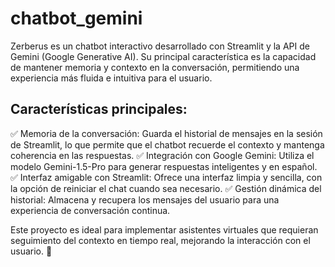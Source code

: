 # chatbot_gemini
Zerberus es un chatbot interactivo desarrollado con Streamlit y la API de Gemini (Google Generative AI). Su principal característica es la capacidad de mantener memoria y contexto en la conversación, permitiendo una experiencia más fluida e intuitiva para el usuario.

## Características principales:

✅ Memoria de la conversación: Guarda el historial de mensajes en la sesión de Streamlit, lo que permite que el chatbot recuerde el contexto y mantenga coherencia en las respuestas.
✅ Integración con Google Gemini: Utiliza el modelo Gemini-1.5-Pro para generar respuestas inteligentes y en español.
✅ Interfaz amigable con Streamlit: Ofrece una interfaz limpia y sencilla, con la opción de reiniciar el chat cuando sea necesario.
✅ Gestión dinámica del historial: Almacena y recupera los mensajes del usuario para una experiencia de conversación continua.

Este proyecto es ideal para implementar asistentes virtuales que requieran seguimiento del contexto en tiempo real, mejorando la interacción con el usuario. 🚀
